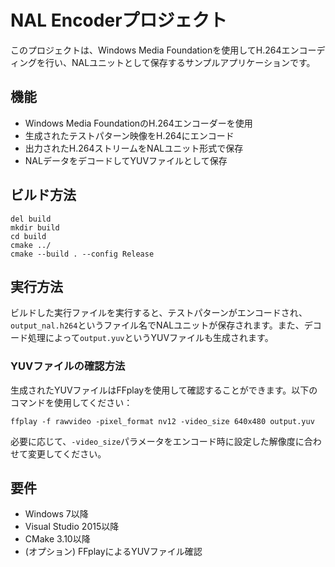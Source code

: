 # NAL Encoderプロジェクト

このプロジェクトは、Windows Media Foundationを使用してH.264エンコーディングを行い、NALユニットとして保存するサンプルアプリケーションです。

## 機能

- Windows Media FoundationのH.264エンコーダーを使用
- 生成されたテストパターン映像をH.264にエンコード
- 出力されたH.264ストリームをNALユニット形式で保存
- NALデータをデコードしてYUVファイルとして保存

## ビルド方法

```
del build
mkdir build
cd build
cmake ../ 
cmake --build . --config Release
```

## 実行方法

ビルドした実行ファイルを実行すると、テストパターンがエンコードされ、`output_nal.h264`というファイル名でNALユニットが保存されます。また、デコード処理によって`output.yuv`というYUVファイルも生成されます。

### YUVファイルの確認方法

生成されたYUVファイルはFFplayを使用して確認することができます。以下のコマンドを使用してください：

```
ffplay -f rawvideo -pixel_format nv12 -video_size 640x480 output.yuv
```

必要に応じて、`-video_size`パラメータをエンコード時に設定した解像度に合わせて変更してください。

## 要件

- Windows 7以降
- Visual Studio 2015以降
- CMake 3.10以降
- (オプション) FFplayによるYUVファイル確認
